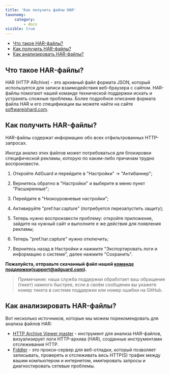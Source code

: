 ```yaml
---
title: 'Как получить файлы HAR'
taxonomy:
    category:
        - docs
visible: true
---
```


* [Что такое HAR-файлы?](#whatare)
* [Как получить HAR-файлы?](#howtoget)
* [Как анализировать HAR-файлы?](#howtoanalyze)



<a id="whatare"></a>
## Что такое HAR-файлы?

HAR (HTTP ARchive) - это архивный файл формата JSON, который используется для записи взаимодействия веб-браузера с сайтом. HAR-файлы помогают нашей команде технической поддержки искать и устранять сложные проблемы. Более подробное описание формата файла HAR и его спецификации вы можете найти на сайте [softwareishard.com](http://www.softwareishard.com/blog/har-12-spec/).

<a id="howtoget"></a>
## Как получить HAR-файлы?

HAR-файлы содержат информацию обо всех отфильтрованных HTTP-запросах.

Иногда анализ этих файлов может потребоваться для блокировки специфической рекламы, которую по каким-либо причинам трудно воспроизвести. 

1. Откройте AdGuard и перейдите в "Настройки" -> "Антибаннер";

2. Вернитесь обратно в "Настройки" и выберите в меню пункт "Расширенные";

3. Перейдите в "Низкоуровневые настройки";

4. Активируйте "pref.har.capture" (потребуется перезапустить защиту);

5. Теперь нужно воспроизвести проблему: откройте приложение, зайдите на нужный сайт и выполните е же действия для появления рекламы; 

6. Теперь "pref.har.capture" нужно отключить;

7. Вернитесь назад в Настройки и нажмите "Экспортировать логи и информацию о системе", далее нажмите "Сохранить".
  
**Пожалуйста, отправьте скачанный файл нашей [команде поддержки](support@adguard.com)(support@adguard.com).**
> Примечание: наша служба поддержки обработает ваш обращение (тикет) намного быстрее, если в своём сообщении вы укажете номер тикета в системе поддержки или номер ошибки на GitHub.

<a id="howtoanalyze"></a>
## Как анализировать HAR-файлы?
Вот несколько источников, которые мы можем порекомендовать для анализа файлов HAR:
* [HTTP Archive Viewer master](http://gitgrimbo.github.io/harviewer/master/) - инструмент для анализа HAR-файлов, визуализирует логи HTTP-архива (HAR), созданные инструментами отслеживания HTTP.
* [Fiddler](https://www.telerik.com/fiddler) - это прокси-сервер для веб-отладки, который позволяет записывать, проверять и отслеживать весь HTTP(S) трафик между вашим компьютером и интернетом, имитировать запросы и диагностировать сетевые проблемы.


